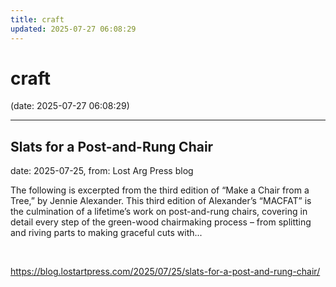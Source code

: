 ```yaml
---
title: craft
updated: 2025-07-27 06:08:29
---
```


# craft

(date: 2025-07-27 06:08:29)

---

## Slats for a Post-and-Rung Chair

date: 2025-07-25, from: Lost Arg Press blog

The following is excerpted from the third edition of “Make a Chair from a Tree,” by Jennie Alexander. This third edition of Alexander’s “MACFAT” is the culmination of a lifetime’s work on post-and-rung chairs, covering in detail every step of the green-wood chairmaking process – from splitting and riving parts to making graceful cuts with... 

<br> 

<https://blog.lostartpress.com/2025/07/25/slats-for-a-post-and-rung-chair/>

